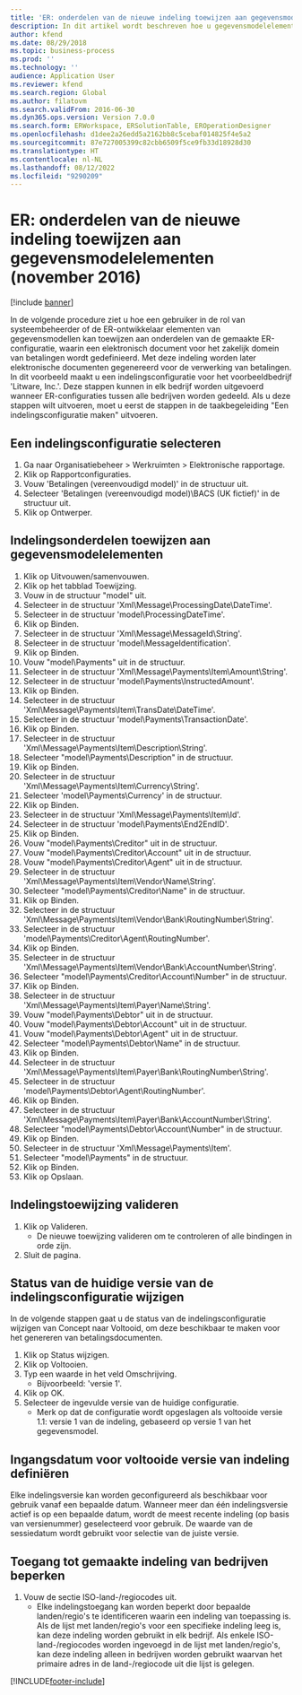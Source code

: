 ```yaml
---
title: 'ER: onderdelen van de nieuwe indeling toewijzen aan gegevensmodelelementen (november 2016)'
description: In dit artikel wordt beschreven hoe u gegevensmodelelementen toekent aan componenten van de gemaakte ER-configuratie (Electronic Reporting).
author: kfend
ms.date: 08/29/2018
ms.topic: business-process
ms.prod: ''
ms.technology: ''
audience: Application User
ms.reviewer: kfend
ms.search.region: Global
ms.author: filatovm
ms.search.validFrom: 2016-06-30
ms.dyn365.ops.version: Version 7.0.0
ms.search.form: ERWorkspace, ERSolutionTable, EROperationDesigner
ms.openlocfilehash: d1dee2a26edd5a2162bb8c5cebaf014825f4e5a2
ms.sourcegitcommit: 87e727005399c82cbb6509f5ce9fb33d18928d30
ms.translationtype: HT
ms.contentlocale: nl-NL
ms.lasthandoff: 08/12/2022
ms.locfileid: "9290209"
---
```

# <a name="er-map-components-of-the-created-format-to-data-model-elements-november-2016"></a>ER: onderdelen van de nieuwe indeling toewijzen aan gegevensmodelelementen (november 2016)

[!include [banner](../../includes/banner.md)]

In de volgende procedure ziet u hoe een gebruiker in de rol van systeembeheerder of de ER-ontwikkelaar elementen van gegevensmodellen kan toewijzen aan onderdelen van de gemaakte ER-configuratie, waarin een elektronisch document voor het zakelijk domein van betalingen wordt gedefinieerd. Met deze indeling worden later elektronische documenten gegenereerd voor de verwerking van betalingen. In dit voorbeeld maakt u een indelingsconfiguratie voor het voorbeeldbedrijf 'Litware, Inc.'. Deze stappen kunnen in elk bedrijf worden uitgevoerd wanneer ER-configuraties tussen alle bedrijven worden gedeeld. Als u deze stappen wilt uitvoeren, moet u eerst de stappen in de taakbegeleiding "Een indelingsconfiguratie maken" uitvoeren.


## <a name="select-a-format-configuration"></a>Een indelingsconfiguratie selecteren
1. Ga naar Organisatiebeheer > Werkruimten > Elektronische rapportage.
2. Klik op Rapportconfiguraties.
3. Vouw 'Betalingen (vereenvoudigd model)' in de structuur uit.
4. Selecteer 'Betalingen (vereenvoudigd model)\BACS (UK fictief)' in de structuur uit.
5. Klik op Ontwerper.

## <a name="map-format-components-to-data-model-elements"></a>Indelingsonderdelen toewijzen aan gegevensmodelelementen
1. Klik op Uitvouwen/samenvouwen.
2. Klik op het tabblad Toewijzing.
3. Vouw in de structuur "model" uit.
4. Selecteer in de structuur 'Xml\Message\ProcessingDate\DateTime'.
5. Selecteer in de structuur 'model\ProcessingDateTime'.
6. Klik op Binden.
7. Selecteer in de structuur 'Xml\Message\MessageId\String'.
8. Selecteer in de structuur 'model\MessageIdentification'.
9. Klik op Binden.
10. Vouw "model\Payments" uit in de structuur.
11. Selecteer in de structuur 'Xml\Message\Payments\Item\Amount\String'.
12. Selecteer in de structuur 'model\Payments\InstructedAmount'.
13. Klik op Binden.
14. Selecteer in de structuur 'Xml\Message\Payments\Item\TransDate\DateTime'.
15. Selecteer in de structuur 'model\Payments\TransactionDate'.
16. Klik op Binden.
17. Selecteer in de structuur 'Xml\Message\Payments\Item\Description\String'.
18. Selecteer "model\Payments\Description" in de structuur.
19. Klik op Binden.
20. Selecteer in de structuur 'Xml\Message\Payments\Item\Currency\String'.
21. Selecteer 'model\Payments\Currency' in de structuur.
22. Klik op Binden.
23. Selecteer in de structuur 'Xml\Message\Payments\Item\Id'.
24. Selecteer in de structuur 'model\Payments\End2EndID'.
25. Klik op Binden.
26. Vouw "model\Payments\Creditor" uit in de structuur.
27. Vouw "model\Payments\Creditor\Account" uit in de structuur.
28. Vouw "model\Payments\Creditor\Agent" uit in de structuur.
29. Selecteer in de structuur 'Xml\Message\Payments\Item\Vendor\Name\String'.
30. Selecteer "model\Payments\Creditor\Name" in de structuur.
31. Klik op Binden.
32. Selecteer in de structuur 'Xml\Message\Payments\Item\Vendor\Bank\RoutingNumber\String'.
33. Selecteer in de structuur 'model\Payments\Creditor\Agent\RoutingNumber'.
34. Klik op Binden.
35. Selecteer in de structuur 'Xml\Message\Payments\Item\Vendor\Bank\AccountNumber\String'.
36. Selecteer "model\Payments\Creditor\Account\Number" in de structuur.
37. Klik op Binden.
38. Selecteer in de structuur 'Xml\Message\Payments\Item\Payer\Name\String'.
39. Vouw "model\Payments\Debtor" uit in de structuur.
40. Vouw "model\Payments\Debtor\Account" uit in de structuur.
41. Vouw "model\Payments\Debtor\Agent" uit in de structuur.
42. Selecteer "model\Payments\Debtor\Name" in de structuur.
43. Klik op Binden.
44. Selecteer in de structuur 'Xml\Message\Payments\Item\Payer\Bank\RoutingNumber\String'.
45. Selecteer in de structuur 'model\Payments\Debtor\Agent\RoutingNumber'.
46. Klik op Binden.
47. Selecteer in de structuur 'Xml\Message\Payments\Item\Payer\Bank\AccountNumber\String'.
48. Selecteer "model\Payments\Debtor\Account\Number" in de structuur.
49. Klik op Binden.
50. Selecteer in de structuur 'Xml\Message\Payments\Item'.
51. Selecteer "model\Payments" in de structuur.
52. Klik op Binden.
53. Klik op Opslaan.

## <a name="validate-format-mapping"></a>Indelingstoewijzing valideren
1. Klik op Valideren.
    * De nieuwe toewijzing valideren om te controleren of alle bindingen in orde zijn.  
2. Sluit de pagina.

## <a name="change-status-of-the-current-version-of-format-configuration"></a>Status van de huidige versie van de indelingsconfiguratie wijzigen
In de volgende stappen gaat u de status van de indelingsconfiguratie wijzigen van Concept naar Voltooid, om deze beschikbaar te maken voor het genereren van betalingsdocumenten.  
1. Klik op Status wijzigen.
2. Klik op Voltooien.
3. Typ een waarde in het veld Omschrijving.
    * Bijvoorbeeld: 'versie 1'.  
4. Klik op OK.
5. Selecteer de ingevulde versie van de huidige configuratie.
    * Merk op dat de configuratie wordt opgeslagen als voltooide versie 1.1: versie 1 van de indeling, gebaseerd op versie 1 van het gegevensmodel.  

## <a name="define-effective-date-for-completed-version-of-format"></a>Ingangsdatum voor voltooide versie van indeling definiëren
Elke indelingsversie kan worden geconfigureerd als beschikbaar voor gebruik vanaf een bepaalde datum. Wanneer meer dan één indelingsversie actief is op een bepaalde datum, wordt de meest recente indeling (op basis van versienummer) geselecteerd voor gebruik. De waarde van de sessiedatum wordt gebruikt voor selectie van de juiste versie.  

## <a name="restrict-access-to-created-format-from-companies"></a>Toegang tot gemaakte indeling van bedrijven beperken
1. Vouw de sectie ISO-land-/regiocodes uit.
    * Elke indelingstoegang kan worden beperkt door bepaalde landen/regio's te identificeren waarin een indeling van toepassing is. Als de lijst met landen/regio's voor een specifieke indeling leeg is, kan deze indeling worden gebruikt in elk bedrijf. Als enkele ISO-land-/regiocodes worden ingevoegd in de lijst met landen/regio's, kan deze indeling alleen in bedrijven worden gebruikt waarvan het primaire adres in de land-/regiocode uit die lijst is gelegen.  



[!INCLUDE[footer-include](../../../../includes/footer-banner.md)]

